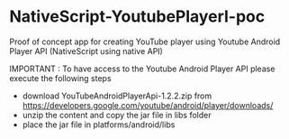 # NativeScript-YoutubePlayerI-poc
Proof of concept app for creating YouTube player using Youtube Android Player API (NativeScript using native API)

IMPORTANT : To have access to the Youtube Android Player API please execute the following steps
- download YouTubeAndroidPlayerApi-1.2.2.zip from https://developers.google.com/youtube/android/player/downloads/
- unzip the content and copy the jar file in libs folder
- place the jar file in platforms/android/libs
